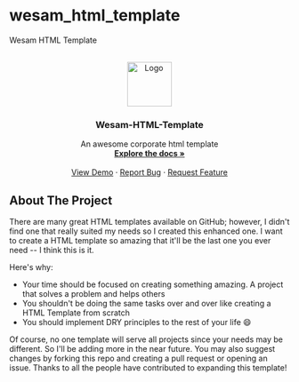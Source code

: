# wesam_html_template
Wesam HTML Template

<!--
*** Thanks for checking out the Wesam-HTML-Template. If you have a suggestion
*** that would make this better, please fork the repo and create a pull request
*** or simply open an issue with the tag "enhancement".
*** Don't forget to give the project a star!
*** Thanks again! Now go create something AMAZING! :D
-->


<!-- PROJECT LOGO -->
<br />
<div align="center">
  <a href="https://github.com/walid-khalafi/wesam_html_template">
    <img src="images/icon" alt="Logo" width="80" height="80">
  </a>

  <h3 align="center">Wesam-HTML-Template</h3>

  <p align="center">
    An awesome corporate html template
    <br />
    <a href="https://github.com/walid-khalafi/wesam_html_template"><strong>Explore the docs »</strong></a>
    <br />
    <br />
    <a href="https://github.com/walid-khalafi/wesam_html_template">View Demo</a>
    ·
    <a href="https://github.com/walid-khalafi/wesam_html_template/issues">Report Bug</a>
    ·
    <a href="https://github.com/walid-khalafi/wesam_html_template/issues">Request Feature</a>
  </p>
</div>

<!-- ABOUT THE PROJECT -->
## About The Project

There are many great HTML templates available on GitHub; however, I didn't find one that really suited my needs so I created this enhanced one. I want to create a HTML template so amazing that it'll be the last one you ever need -- I think this is it.

Here's why:
* Your time should be focused on creating something amazing. A project that solves a problem and helps others
* You shouldn't be doing the same tasks over and over like creating a HTML Template from scratch
* You should implement DRY principles to the rest of your life :smile:

Of course, no one template will serve all projects since your needs may be different. So I'll be adding more in the near future. You may also suggest changes by forking this repo and creating a pull request or opening an issue. Thanks to all the people have contributed to expanding this template!



